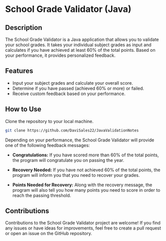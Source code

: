 # School Grade Validator (Java)


## Description

The School Grade Validator is a Java application that allows you to validate your school grades. It takes your individual subject grades as input and calculates if you have achieved at least 60% of the total points. Based on your performance, it provides personalized feedback.

## Features

- Input your subject grades and calculate your overall score.
- Determine if you have passed (achieved 60% or more) or failed.
- Receive custom feedback based on your performance.

## How to Use

Clone the repository to your local machine.

```bash
git clone https://github.com/DaviSales22/JavaValidationNotes
```
Depending on your performance, the School Grade Validator will provide one of the following feedback messages:

- **Congratulations:** If you have scored more than 60% of the total points, the program will congratulate you on passing the year.

- **Recovery Needed:** If you have not achieved 60% of the total points, the program will inform you that you need to recover your grades.

- **Points Needed for Recovery:** Along with the recovery message, the program will also tell you how many points you need to score in order to reach the passing threshold.


## Contributions

Contributions to the School Grade Validator project are welcome! If you find any issues or have ideas for improvements, feel free to create a pull request or open an issue on the GitHub repository.
